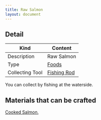 ```yaml
---
title: Raw Salmon
layout: document
---
```

## Detail

|Kind|Content|
|---|---|
|Description|Raw Salmon|
|Type|[Foods](Foods)|
|Collecting Tool|[Fishing Rod](Fishing_Rod)|

You can collect by fishing at the waterside.

## Materials that can be crafted

[Cooked Salmon](Cooked_Salmon),
